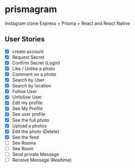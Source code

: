# prismagram

Instagram clone Express + Prisma + React and React Native

## User Stories

- [x] create account
- [x] Request Secret
- [x] Confirm Secret (Login)
- [x] Like / Unlike a photo
- [x] Comment on a photo
- [x] Search by User
- [x] Search by location
- [x] Follow User
- [x] Unfollow User
- [x] Edit my profile
- [x] See My Profile
- [x] See user profile
- [x] See the full photo
- [x] Upload a photos
- [x] Edit the photo (Delete)
- [x] See the feed
- [ ] See Rooms
- [ ] See Room
- [ ] Send private Message
- [ ] Receive Message (Realtime)